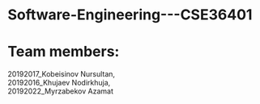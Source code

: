 # Software-Engineering---CSE36401

# Team members: 

20192017_Kobeisinov Nursultan, <br/>
20192016_Khujaev Nodirkhuja, <br/>
20192022_Myrzabekov Azamat
